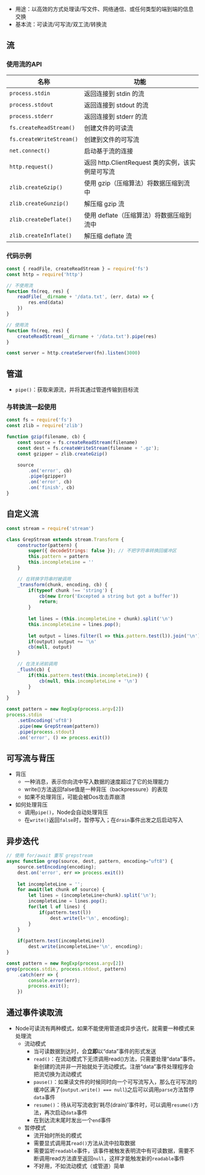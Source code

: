 
- 用途：以高效的方式处理读/写文件、网络通信、或任何类型的端到端的信息交换
- 基本流：可读流/可写流/双工流/转换流

## 流

### 使用流的API

| 名称                     | 功能                                             |
| ------------------------ | ------------------------------------------------ |
| `process.stdin`          | 返回连接到 stdin 的流                            |
| `process.stdout`         | 返回连接到 stdout 的流                           |
| `process.stderr`         | 返回连接到 stderr 的流                           |
| `fs.createReadStream()`  | 创建文件的可读流                                 |
| `fs.createWriteStream()` | 创建到文件的可写流                               |
| `net.connect()`          | 启动基于流的连接                                 |
| `http.request()`         | 返回 http.ClientRequest 类的实例，该实例是可写流 |
| `zlib.createGzip()`      | 使用 gzip（压缩算法）将数据压缩到流中            |
| `zlib.createGunzip()`    | 解压缩 gzip 流                                   |
| `zlib.createDeflate()`   | 使用 deflate（压缩算法）将数据压缩到流中         |
| `zlib.createInflate()`   | 解压缩 deflate 流                                |

### 代码示例

```js
const { readFile, createReadStream } = require('fs')
const http = require('http')

// 不使用流
function fn(req, res) {
	readFile(__dirname + '/data.txt', (err, data) => {
		res.end(data)
	})
}

// 使用流
function fn(req, res) {
	createReadStream(__dirname + '/data.txt').pipe(res)
}

const server = http.createServer(fn).listen(3000)
```

## 管道

- `pipe()`：获取来源流，并将其通过管道传输到目标流

### 与转换流一起使用

```js
const fs = require('fs')
const zlib = require('zlib')

function gzip(filename, cb) {
	const source = fs.createReadStream(filename)
	const dest = fs.createWriteStream(filename + '.gz');
	const gzipper = zlib.createGzip()

	source
		.on('error', cb)
		.pipe(gzipper)
		.on('error', cb)
		.on('finish', cb)
}
```

## 自定义流

```js
const stream = require('stream')

class GrepStream extends stream.Transform {
	constructor(pattern) {
		super({ decodeStrings: false }); // 不把字符串转换回缓冲区
		this.pattern = pattern
		this.incompleteLine = ''
	}

	// 在转换字符串时被调用
	_transform(chunk, encoding, cb) {
		if(typeof chunk !== 'string') {
			cb(new Error('Excepted a string but got a buffer'))
			return;
		}
		
		let lines = (this.incompleteLine + chunk).split('\n')
		this.incompleteLine = lines.pop();
		
		let output = lines.filter(l => this.pattern.test(l)).join('\n')
		if(output) output += '\n'
		cb(null, output)
	}

	// 在流关闭前调用
	_flush(cb) {
		if(this.pattern.test(this.incompleteLine)) {
			cb(null, this.incompleteLine + '\n')
		}
	}
}

const pattern = new RegExp(process.argv[2])
process.stdin
	.setEncoding('uft8')
	.pipe(new GrepStream(pattern))
	.pipe(process.stdout)
	.on('error', () => process.exit())
```

## 可写流与背压

- 背压
	- 一种消息，表示你向流中写入数据的速度超过了它的处理能力
	- write()方法返回false值是一种背压（backpressure）的表现
	- 如果不处理背压，可能会被Dos攻击弄崩溃
- 如何处理背压
	- 调用`pipe()`，Node会自动处理背压
	- 在`write()`返回`false`时，暂停写入；在`drain`事件出发之后启动写入

## 异步迭代

```js
// 使用 for/await 重写 grepstream
async function grep(source, dest, pattern, encoding="uft8") {
	source.setEncoding(encoding);
	dest.on('error', err => process.exit())
	
	let incompleteLine = '';
	for await(let chunk of source) {
		let lines = (incompleteLine+chunk).split('\n');
		incompleteLine = lines.pop();
		for(let l of lines) {
			if(pattern.test(l))
				dest.write(l+'\n', encoding);
		}
	}
	
	if(pattern.test(incompleteLine))
		dest.write(incompleteLine+'\n', encoding);
}

const pattern = new RegExp(process.argv[2])
grep(process.stdin, process.stdout, pattern)
	.catch(err => {
		console.error(err);
		process.exit();
	})
```

## 通过事件读取流

- Node可读流有两种模式，如果不能使用管道或异步迭代，就需要一种模式来处理流
	- 流动模式
		- 当可读数据到达时，会**立即**以“data”事件的形式发送
		- `read()`：在流动模式下无须调用read()方法，只需要处理“data”事件。新创建的流并非一开始就处于流动模式。注册“data”事件处理程序会把流切换为流动模式
		- `pause()`：如果读文件的时候同时向一个可写流写入，那么在可写流的缓冲区满了(`output.write() === null`)之后可以调用`parse`方法暂停`data`事件
		- `resume()`：待从可写流收到'耗尽(drain)'事件时，可以调用`resume()`方法，再次启动`data`事件
		- 在到达流末尾时发出一个`end`事件
	- 暂停模式
		- 流开始时所处的模式
		- 需要显式调用其`read()`方法从流中拉取数据
		- 需要监听`readable`事件，该事件被触发表明流中有可读数据，需要不断调用read方法直至返回`null`，这样才能触发新的`readable`事件
		- 不好用，不如流动模式（或管道）简单
